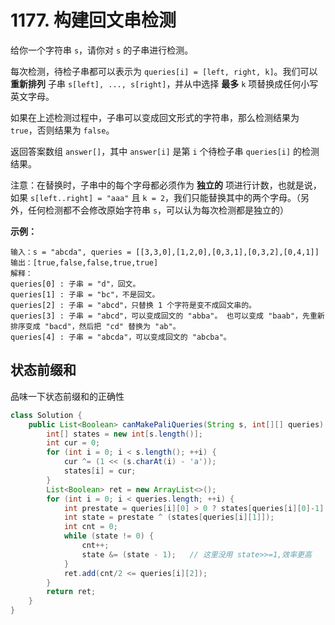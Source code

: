 # 1177. 构建回文串检测

给你一个字符串 `s`，请你对 `s` 的子串进行检测。

每次检测，待检子串都可以表示为 `queries[i] = [left, right, k]`。我们可以 **重新排列** 子串 `s[left], ..., s[right]`，并从中选择 **最多** `k` 项替换成任何小写英文字母。 

如果在上述检测过程中，子串可以变成回文形式的字符串，那么检测结果为 `true`，否则结果为 `false`。

返回答案数组 `answer[]`，其中 `answer[i]` 是第 `i` 个待检子串 `queries[i]` 的检测结果。

注意：在替换时，子串中的每个字母都必须作为 **独立的** 项进行计数，也就是说，如果 `s[left..right] = "aaa"` 且 `k = 2`，我们只能替换其中的两个字母。（另外，任何检测都不会修改原始字符串 `s`，可以认为每次检测都是独立的）

 

**示例：**

```
输入：s = "abcda", queries = [[3,3,0],[1,2,0],[0,3,1],[0,3,2],[0,4,1]]
输出：[true,false,false,true,true]
解释：
queries[0] : 子串 = "d"，回文。
queries[1] : 子串 = "bc"，不是回文。
queries[2] : 子串 = "abcd"，只替换 1 个字符是变不成回文串的。
queries[3] : 子串 = "abcd"，可以变成回文的 "abba"。 也可以变成 "baab"，先重新排序变成 "bacd"，然后把 "cd" 替换为 "ab"。
queries[4] : 子串 = "abcda"，可以变成回文的 "abcba"。
```



##  状态前缀和

品味一下状态前缀和的正确性

```java
class Solution {
    public List<Boolean> canMakePaliQueries(String s, int[][] queries) {
        int[] states = new int[s.length()];
        int cur = 0;
        for (int i = 0; i < s.length(); ++i) {
            cur ^= (1 << (s.charAt(i) - 'a'));
            states[i] = cur;
        }
        List<Boolean> ret = new ArrayList<>();
        for (int i = 0; i < queries.length; ++i) {
            int prestate = queries[i][0] > 0 ? states[queries[i][0]-1] : 0;
            int state = prestate ^ (states[queries[i][1]]);
            int cnt = 0;
            while (state != 0) {
                cnt++;	
                state &= (state - 1);	// 这里没用 state>>=1,效率更高
            }
            ret.add(cnt/2 <= queries[i][2]);
        }
        return ret;
    }
}
```

